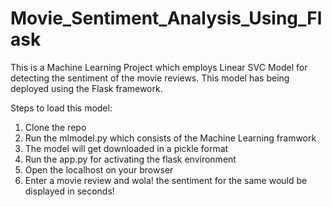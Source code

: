 # Movie_Sentiment_Analysis_Using_Flask

This is a Machine Learning Project which employs Linear SVC Model for detecting the sentiment of the movie reviews.
This model has being deployed using the Flask framework.

Steps to load this model:
1. Clone the repo
2. Run the mlmodel.py which consists of the Machine Learning framwork
3. The model will get downloaded in a pickle format
4. Run the app.py for activating the flask environment
5. Open the localhost on your browser
6. Enter a movie review and wola! the sentiment for the same would be displayed in seconds!
